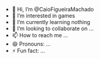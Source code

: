 - 👋 Hi, I’m @CaioFigueiraMachado
- 👀 I’m interested in games
- 🌱 I’m currently learning nothing
- 💞️ I’m looking to collaborate on ...
- 📫 How to reach me ...
- 😄 Pronouns: ...
- ⚡ Fun fact: ...

<!---
CaioFigueiraMachado/CaioFigueiraMachado is a ✨ special ✨ repository because its `README.md` (this file) appears on your GitHub profile.
You can click the Preview link to take a look at your changes.
--->
